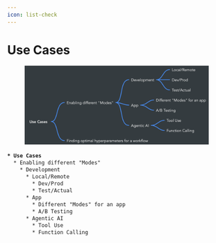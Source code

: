 ```yaml
---
icon: list-check
---
```


# Use Cases

<figure><img src="../.gitbook/assets/image (11).png" alt=""><figcaption></figcaption></figure>

<pre class="language-markdown"><code class="lang-markdown"><strong>* Use Cases  
</strong>  * Enabling different "Modes"  
    * Development  
      * Local/Remote  
        * Dev/Prod  
        * Test/Actual  
      * App  
        * Different "Modes" for an app  
        * A/B Testing  
      * Agentic AI  
        * Tool Use  
        * Function Calling
</code></pre>
